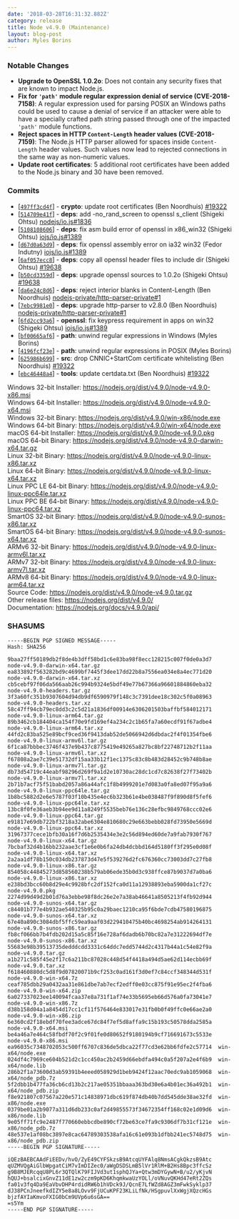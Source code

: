 ```yaml
---
date: '2018-03-28T16:31:32.882Z'
category: release
title: Node v4.9.0 (Maintenance)
layout: blog-post
author: Myles Borins
---
```


### Notable Changes

- **Upgrade to OpenSSL 1.0.2o**: Does not contain any security fixes that are known to impact Node.js.
- **Fix for `'path'` module regular expression denial of service (CVE-2018-7158)**: A regular expression used for parsing POSIX an Windows paths could be used to cause a denial of service if an attacker were able to have a specially crafted path string passed through one of the impacted `'path'` module functions.
- **Reject spaces in HTTP `Content-Length` header values (CVE-2018-7159)**: The Node.js HTTP parser allowed for spaces inside `Content-Length` header values. Such values now lead to rejected connections in the same way as non-numeric values.
- **Update root certificates**: 5 additional root certificates have been added to the Node.js binary and 30 have been removed.

### Commits

- [[`497ff3cd4f`](https://github.com/nodejs/node/commit/497ff3cd4f)] - **crypto**: update root certificates (Ben Noordhuis) [#19322](https://github.com/nodejs/node/pull/19322)
- [[`514709e41f`](https://github.com/nodejs/node/commit/514709e41f)] - **deps**: add -no_rand_screen to openssl s_client (Shigeki Ohtsu) [nodejs/io.js#1836](https://github.com/nodejs/io.js/pull/1836)
- [[`5108108606`](https://github.com/nodejs/node/commit/5108108606)] - **deps**: fix asm build error of openssl in x86_win32 (Shigeki Ohtsu) [iojs/io.js#1389](https://github.com/iojs/io.js/pull/1389)
- [[`d67d0a63d9`](https://github.com/nodejs/node/commit/d67d0a63d9)] - **deps**: fix openssl assembly error on ia32 win32 (Fedor Indutny) [iojs/io.js#1389](https://github.com/iojs/io.js/pull/1389)
- [[`6af057ecc8`](https://github.com/nodejs/node/commit/6af057ecc8)] - **deps**: copy all openssl header files to include dir (Shigeki Ohtsu) [#19638](https://github.com/nodejs/node/pull/19638)
- [[`b50cd3359d`](https://github.com/nodejs/node/commit/b50cd3359d)] - **deps**: upgrade openssl sources to 1.0.2o (Shigeki Ohtsu) [#19638](https://github.com/nodejs/node/pull/19638)
- [[`da6e24c8d6`](https://github.com/nodejs/node/commit/da6e24c8d6)] - **deps**: reject interior blanks in Content-Length (Ben Noordhuis) [nodejs-private/http-parser-private#1](https://github.com/nodejs-private/http-parser-private/pull/1)
- [[`7ebc9981e0`](https://github.com/nodejs/node/commit/7ebc9981e0)] - **deps**: upgrade http-parser to v2.8.0 (Ben Noordhuis) [nodejs-private/http-parser-private#1](https://github.com/nodejs-private/http-parser-private/pull/1)
- [[`6fd2cc93a6`](https://github.com/nodejs/node/commit/6fd2cc93a6)] - **openssl**: fix keypress requirement in apps on win32 (Shigeki Ohtsu) [iojs/io.js#1389](https://github.com/iojs/io.js/pull/1389)
- [[`bf00665af6`](https://github.com/nodejs/node/commit/bf00665af6)] - **path**: unwind regular expressions in Windows (Myles Borins)
- [[`4196fcf23e`](https://github.com/nodejs/node/commit/4196fcf23e)] - **path**: unwind regular expressions in POSIX (Myles Borins)
- [[`625986b699`](https://github.com/nodejs/node/commit/625986b699)] - **src**: drop CNNIC+StartCom certificate whitelisting (Ben Noordhuis) [#19322](https://github.com/nodejs/node/pull/19322)
- [[`ebc46448a4`](https://github.com/nodejs/node/commit/ebc46448a4)] - **tools**: update certdata.txt (Ben Noordhuis) [#19322](https://github.com/nodejs/node/pull/19322)

Windows 32-bit Installer: https://nodejs.org/dist/v4.9.0/node-v4.9.0-x86.msi \
Windows 64-bit Installer: https://nodejs.org/dist/v4.9.0/node-v4.9.0-x64.msi \
Windows 32-bit Binary: https://nodejs.org/dist/v4.9.0/win-x86/node.exe \
Windows 64-bit Binary: https://nodejs.org/dist/v4.9.0/win-x64/node.exe \
macOS 64-bit Installer: https://nodejs.org/dist/v4.9.0/node-v4.9.0.pkg \
macOS 64-bit Binary: https://nodejs.org/dist/v4.9.0/node-v4.9.0-darwin-x64.tar.gz \
Linux 32-bit Binary: https://nodejs.org/dist/v4.9.0/node-v4.9.0-linux-x86.tar.xz \
Linux 64-bit Binary: https://nodejs.org/dist/v4.9.0/node-v4.9.0-linux-x64.tar.xz \
Linux PPC LE 64-bit Binary: https://nodejs.org/dist/v4.9.0/node-v4.9.0-linux-ppc64le.tar.xz \
Linux PPC BE 64-bit Binary: https://nodejs.org/dist/v4.9.0/node-v4.9.0-linux-ppc64.tar.xz \
SmartOS 32-bit Binary: https://nodejs.org/dist/v4.9.0/node-v4.9.0-sunos-x86.tar.xz \
SmartOS 64-bit Binary: https://nodejs.org/dist/v4.9.0/node-v4.9.0-sunos-x64.tar.xz \
ARMv6 32-bit Binary: https://nodejs.org/dist/v4.9.0/node-v4.9.0-linux-armv6l.tar.xz \
ARMv7 32-bit Binary: https://nodejs.org/dist/v4.9.0/node-v4.9.0-linux-armv7l.tar.xz \
ARMv8 64-bit Binary: https://nodejs.org/dist/v4.9.0/node-v4.9.0-linux-arm64.tar.xz \
Source Code: https://nodejs.org/dist/v4.9.0/node-v4.9.0.tar.gz \
Other release files: https://nodejs.org/dist/v4.9.0/ \
Documentation: https://nodejs.org/docs/v4.9.0/api/

### SHASUMS

```
-----BEGIN PGP SIGNED MESSAGE-----
Hash: SHA256

9baa27ff50189db2f8de4b3dff58bd1c6e83ba98f8ecc128215c007f0de0a3d7  node-v4.9.0-darwin-x64.tar.gz
ea833892f563282bd9c4699bf7445f3dee17dd22b8a7556ea034e8a4ec771d20  node-v4.9.0-darwin-x64.tar.xz
cb5cebf97f06da566aab26c994b9324e5bdf49e77b67366a96601884860eba32  node-v4.9.0-headers.tar.gz
3f3a60fc351b9307604d94db9df6590979f148c3c7391dee18c302c5f0a08963  node-v4.9.0-headers.tar.xz
58c47ff94cb79ec8dd3c2c5d21a1836df00914e6306201503baffbf584012171  node-v4.9.0-linux-arm64.tar.gz
89b3462cb184404ca154f70e9fd169ef4a234c2c1b65fa7a60ecdf91f67adbe4  node-v4.9.0-linux-arm64.tar.xz
44fd2c83ba525e89bcf9ced36f9413dab52de5066942d6dbdac2f4f01354fbe6  node-v4.9.0-linux-armv6l.tar.gz
6f1ca87bbbec3746f437e9b437c8775419e49265a827bc8bf22748712b2f11aa  node-v4.9.0-linux-armv6l.tar.xz
f67808a2ae7c39e51732df15aa33b12f1ec1375c83c8b483d28452c9b748b8ae  node-v4.9.0-linux-armv7l.tar.gz
db73d54719c44eabf98296d269f9a1d2e10730ac28dc1cd7c82638f27f73402b  node-v4.9.0-linux-armv7l.tar.xz
2b71b7acf75f51babd2057a86a44afc1f8b4999201e7d083a0fa8ed07f95a9a6  node-v4.9.0-linux-ppc64le.tar.gz
1b8bc5882d2e6e5787f03f10b435e4ec6b323b61e4be038487f9f890d8f5fef6  node-v4.9.0-linux-ppc64le.tar.xz
13bc8f0fe36aeb3b94ee9d11a8249f5535beb76e136c28efbc9849768ccc02e6  node-v4.9.0-linux-ppc64.tar.gz
e91817e69db722bf3218a32abe6304e810680c29e663bebb028fd73950e5669d  node-v4.9.0-linux-ppc64.tar.xz
31967377cece1bfb30a16f7d6b2535434e3e2c56d894ed60de7a9fab7930f767  node-v4.9.0-linux-x64.tar.gz
7bcbaf32d4b16bb232aae3cf1e6e0b6fa24db4dcbbd164d5180ff3f295e0d08f  node-v4.9.0-linux-x64.tar.xz
2a2aa1df78b150c034db237873d47e5f539276d2fc676360cc73003dd7c27fb8  node-v4.9.0-linux-x86.tar.gz
854058c44845273d858560238b579ab06ede35b0d3c938ffce87b9037d7a0ba6  node-v4.9.0-linux-x86.tar.xz
e238bd3bcc60b8d29e4c9928bfc2df152fca0d11a12938893eba5900da1cf27c  node-v4.9.0.pkg
2274d99d49d2b01d76a3ebbe98f8dc26e2e7a38ab46641a8505213f4fb92d944  node-v4.9.0-sunos-x64.tar.gz
c84401b777e4b932ae540325b95c0a29baec1210ca95f6bde7cdb47580196875  node-v4.9.0-sunos-x64.tar.xz
67e40a890c3084dbf5ffc59ea9aaf03d229410475b40bc4698254ab914264131  node-v4.9.0-sunos-x86.tar.gz
fb8cf066bb7b4fdb202d15a5c85f16e728af6dadb6b70bc82a7e31222694df7e  node-v4.9.0-sunos-x86.tar.xz
55683e98b39513735dedddcdd3331c64ddc7edd5744d2c4317b44a1c54e82f9a  node-v4.9.0.tar.gz
a1b271c585f45e2f17c6a211bc87028c448d54f4418a494d5ae62d114ecbb69f  node-v4.9.0.tar.xz
f618460880dc5d8f9d07820071b9cf253c0ad161f3d0ef7c84ccf348344d531f  node-v4.9.0-win-x64.7z
ceaf785dbb29a0432aa31e861dbe7ab7ecf2edff0e03cc875f91e95ec2f4fba6  node-v4.9.0-win-x64.zip
6a027337023ee140094fcaa37e8a731f1af74e33b5695eb66d576a0fa73041e7  node-v4.9.0-win-x86.7z
d38b158d04a1a8454d17cc1cf11f576464e833017e31fb0b0f49ffc0e66ae2a0  node-v4.9.0-win-x86.zip
6e360cd2f18ebdf70fee3adce67dc84f7ef5d8affa9c15b193c50578dda2585a  node-v4.9.0-x64.msi
be4a46a7e464c58fbdf70f2c9f01fe0d80652f9180194b9cf716691673c5533e  node-v4.9.0-x86.msi
ea96035c7348702053c500ff6707c836de5dbca22f77cd3e62bb6fdfe2c57714  win-x64/node.exe
024df4c7969ce604b521d2c1cc450ac2b2459d66ebdfa494c0a5f207a2e4f6b9  win-x64/node.lib
286b2f1a73600d3ab59391b4eeed058929d1beb9424f12aac70edc9ab1059068  win-x64/node_pdb.7z
5f2dbb1b477fa36cb6cd13b2c217ae05351bbaaa363bd30e6a4b01ec36a492b1  win-x64/node_pdb.zip
f8e921807c07567a220e571c14838971dbc619f874db40b7dd545dde38ae32fd  win-x86/node.exe
0379be01a2b9077a311d6db233c0af2d49855573f34672354ff168c02e1d09d6  win-x86/node.lib
9e05ff71fc9e2487f770660ebbcdbe890cf72be63ce7fa9c9306df7b31cf121e  win-x86/node_pdb.7z
48e537e1af08bc3897e8cac64789303538afa16c61e093b1dfbb241ec5748d75  win-x86/node_pdb.zip
-----BEGIN PGP SIGNATURE-----

iQEzBAEBCAAdFiEEDv/hvO/ZyE49CYFSkzsB9AtcqUYFAlq8NmsACgkQkzsB9Atc
qUZMVQgAiGlbWpgatCiM7vImDIZec0/aWgDSDSLmB5lVr1RlM+B2Hs8Bpc3ffcSz
g9B8MJERcqqU8PL6r3QTQlK79FIJVd3ut1sphQJYa+Qtw3mDYGywN+B/u2/yKjvN
hQUJ+bsalcixGnvZ11dE1zw2czm9pKD6KhqmkwaUzYOLl/oVNuvQKHd47eRt2ZQs
fa01v3fq4Da9EaVbvDHP4rdidRW6b1hVDck9J/QcnE7LfWZd8AGZ3mFwkSyklp37
dJ38PCnJneefkdIZY5e8a8LOvv9FjUCuKPF23KLiLfNk/HSgpuvlXxWgjXQzcHGs
bjzfAYIaKmvoFXIG0bCm9UVp6u6sGA==
=s5Ym
-----END PGP SIGNATURE-----

```
